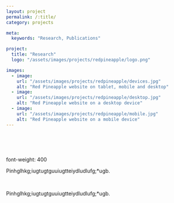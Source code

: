 ```yaml
---
layout: project
permalink: /:title/
category: projects

meta:
  keywords: "Research, Publications"

project:
  title: "Research"
  logo: "/assets/images/projects/redpineapple/logo.png"

images:
  - image:
    url: "/assets/images/projects/redpineapple/devices.jpg"
    alt: "Red Pineapple website on tablet, mobile and desktop"
  - image:
    url: "/assets/images/projects/redpineapple/desktop.jpg"
    alt: "Red Pineapple website on a desktop device"
  - image:
    url: "/assets/images/projects/redpineapple/mobile.jpg"
    alt: "Red Pineapple website on a mobile device"
---
```

<p style="padding-top:50px">
<p style="font-weight:400;">font-weight: 400</p>

<p>Pinhglhkg;iugtugtguuiugtteiydludlufg;*ugb.</p>
<br>
<p>Pinhglhkg;iugtugtguuiugtteiydludlufg;*ugb.</p>
